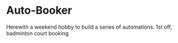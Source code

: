 # Auto-Booker
Herewith a weekend hobby to build a series of automations. 1st off, badminton court booking
